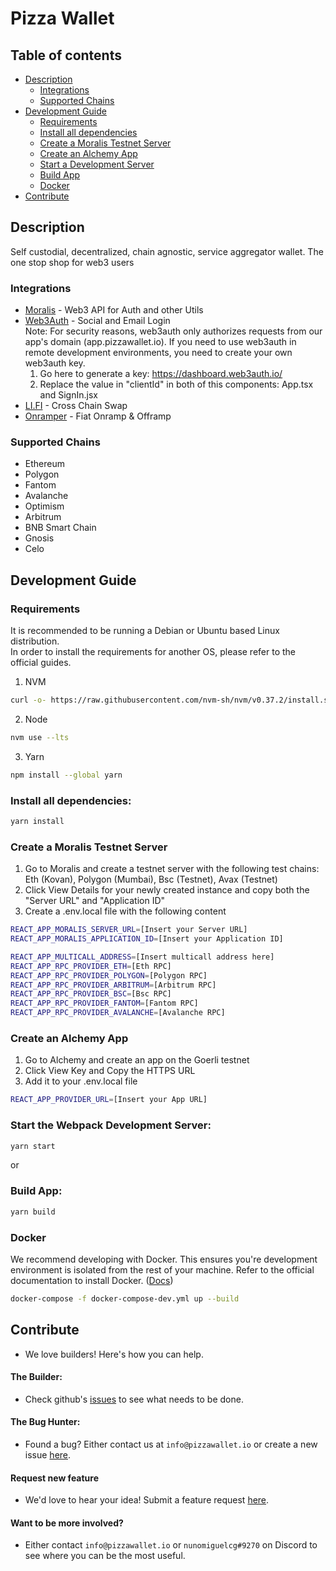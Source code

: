 # Pizza Wallet

## Table of contents

- [Description](#description)
  - [Integrations](#integrations)
  - [Supported Chains](#supported-chains)
- [Development Guide](#development-guide)
  - [Requirements](#requirements)
  - [Install all dependencies](#install-all-dependencies)
  - [Create a Moralis Testnet Server](#create-a-moralis-testnet-server)
  - [Create an Alchemy App](#create-an-alchemy-app)
  - [Start a Development Server](#start-the-webpack-development-server)
  - [Build App](#build-app)
  - [Docker](#docker)
- [Contribute](#contribute)

## Description

Self custodial, decentralized, chain agnostic, service aggregator wallet. The one stop shop for web3 users

### Integrations

- [Moralis](https://moralis.io/) - Web3 API for Auth and other Utils
- [Web3Auth](https://web3auth.io/) - Social and Email Login <br>
  Note: For security reasons, web3auth only authorizes requests from our app's domain (app.pizzawallet.io). If you need to use web3auth in remote development environments, you need to create your own web3auth key.
  1. Go here to generate a key: https://dashboard.web3auth.io/
  2. Replace the value in "clientId" in both of this components: App.tsx and SignIn.jsx
- [LI.FI](https://li.fi/) - Cross Chain Swap
- [Onramper](https://onramper.com/) - Fiat Onramp & Offramp

### Supported Chains

- Ethereum
- Polygon
- Fantom
- Avalanche
- Optimism
- Arbitrum
- BNB Smart Chain
- Gnosis
- Celo

## Development Guide

### Requirements

It is recommended to be running a Debian or Ubuntu based Linux distribution. <br>
In order to install the requirements for another OS, please refer to the official guides.

1. NVM

```sh
curl -o- https://raw.githubusercontent.com/nvm-sh/nvm/v0.37.2/install.sh | bash && source ~/.nvm/nvm.sh
```

2. Node

```sh
nvm use --lts
```

3. Yarn

```sh
npm install --global yarn
```

### Install all dependencies:

```sh
yarn install
```

### Create a Moralis Testnet Server

1. Go to Moralis and create a testnet server with the following test chains: Eth (Kovan), Polygon (Mumbai), Bsc (Testnet), Avax (Testnet)
2. Click View Details for your newly created instance and copy both the "Server URL" and "Application ID" <br>
3. Create a .env.local file with the following content<br>

```sh
REACT_APP_MORALIS_SERVER_URL=[Insert your Server URL]
REACT_APP_MORALIS_APPLICATION_ID=[Insert your Application ID]

REACT_APP_MULTICALL_ADDRESS=[Insert multicall address here]
REACT_APP_RPC_PROVIDER_ETH=[Eth RPC]
REACT_APP_RPC_PROVIDER_POLYGON=[Polygon RPC]
REACT_APP_RPC_PROVIDER_ARBITRUM=[Arbitrum RPC]
REACT_APP_RPC_PROVIDER_BSC=[Bsc RPC]
REACT_APP_RPC_PROVIDER_FANTOM=[Fantom RPC]
REACT_APP_RPC_PROVIDER_AVALANCHE=[Avalanche RPC]
```

### Create an Alchemy App

1. Go to Alchemy and create an app on the Goerli testnet
2. Click View Key and Copy the HTTPS URL
3. Add it to your .env.local file <br>

```sh
REACT_APP_PROVIDER_URL=[Insert your App URL]
```

### Start the Webpack Development Server:

```sh
yarn start
```

or

### Build App:

```sh
yarn build
```

### Docker

We recommend developing with Docker. This ensures you're development environment is isolated from the rest of your machine. Refer to the official documentation to install Docker. ([Docs](https://docs.docker.com/desktop/linux/install/))

```sh
docker-compose -f docker-compose-dev.yml up --build
```

## Contribute

- We love builders! Here's how you can help.

#### The Builder:

- Check github's [issues](https://github.com/Pizza-Wallet-Development-team/pizza-wallet/issues) to see what needs to be done.

#### The Bug Hunter:

- Found a bug? Either contact us at `info@pizzawallet.io` or create a new issue [here](https://github.com/Pizza-Wallet-Development-team/pizza-wallet/issues/new?assignees=&labels=&template=bug_report.md&title=).

#### Request new feature

- We'd love to hear your idea! Submit a feature request [here](https://github.com/Pizza-Wallet-Development-team/pizza-wallet/issues/new?assignees=&labels=&template=feature_request.md&title=).

#### Want to be more involved?

- Either contact `info@pizzawallet.io` or `nunomiguelcg#9270` on Discord to see where you can be the most useful.
